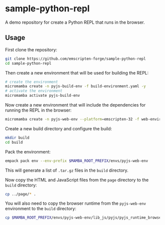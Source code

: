 # sample-python-repl

A demo repository for create a Python REPL that runs in the browser.

## Usage

First clone the repository:

```bash
git clone https://github.com/emscripten-forge/sample-python-repl
cd sample-python-repl
```

Then create a new environment that will be used for building the REPL:

```bash
# create the environment
micromamba create -n pyjs-build-env -f build-environment.yaml -y
# activate the environment
micromamba activate pyjs-build-env
```

Now create a new environment that will include the dependencies for running the REPL in the browser:

```bash
micromamba create -n pyjs-web-env --platform=emscripten-32 -f web-environment.yaml -y
```

Create a new build directory and configure the build:

```bash
mkdir build
cd build
```

Pack the environment:

```bash
empack pack env --env-prefix $MAMBA_ROOT_PREFIX/envs/pyjs-web-env
```

This will generate a list of `.tar.gz` files in the `build` directory.

Now copy the HTML and JavaScript files from the `page` directory to the `build` directory:

```bash
cp ../page/* .
```

You will also need to copy the browser runtime from the `pyjs-web-env` environment to the `build` directory:

```bash
cp $MAMBA_ROOT_PREFIX/envs/pyjs-web-env/lib_js/pyjs/pyjs_runtime_browser.js .
```
